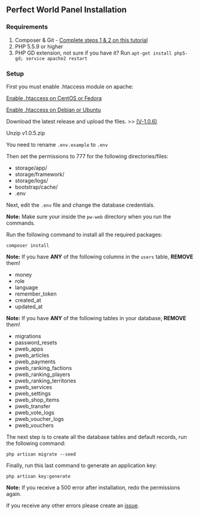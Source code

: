 ## Perfect World Panel Installation

### Requirements
1. Composer & Git - [Complete steps 1 & 2 on this tutorial](https://www.digitalocean.com/community/tutorials/how-to-install-and-use-composer-on-ubuntu-14-04)
2. PHP 5.5.9 or higher
3. PHP GD extension, not sure if you have it? Run ````apt-get install php5-gd; service apache2 restart````

### Setup

First you must enable .htaccess module on apache:

[Enable .htaccess on CentOS or Fedora](https://github.com/TuanAmon404/pw-panel/wiki/Enable-.htaccess-on-CentOS-or-Fedora)

[Enable .htaccess on Debian or Ubuntu](https://github.com/TuanAmon404/pw-panel/wiki/Enable-.htaccess-on-Debian-or-Ubuntu)

Download the latest release and upload the files. >> [(V-1.0.6)](https://github.com/TuanAmon404/pw-panel/releases/tag/v1.0.6)

Unzip v1.0.5.zip

You need to rename `.env.example` to `.env`

Then set the permissions to 777 for the following directories/files:

- storage/app/
- storage/framework/
- storage/logs/
- bootstrap/cache/
- .env

Next, edit the `.env` file and change the database credentials.

**Note:** Make sure your inside the `pw-web` directory when you run the commands.

Run the following command to install all the required packages:
````
composer install
````

**Note:** If you have **ANY** of the following columns in the `users` table, **REMOVE** them!
- money
- role
- language
- remember_token
- created_at
- updated_at

**Note:** If you have **ANY** of the following tables in your database, **REMOVE** them!
- migrations
- password_resets
- pweb_apps
- pweb_articles
- pweb_payments
- pweb_ranking_factions
- pweb_ranking_players
- pweb_ranking_territories
- pweb_services
- pweb_settings
- pweb_shop_items
- pweb_transfer
- pweb_vote_logs
- pweb_voucher_logs
- pweb_vouchers

The next step is to create all the database tables and default records, run the following command:
````
php artisan migrate --seed
````

Finally, run this last command to generate an application key:
````
php artisan key:generate
````

**Note:** If you receive a 500 error after installation, redo the permissions again.

If you receive any other errors please create an [issue](https://github.com/TuanAmon404/issues).
